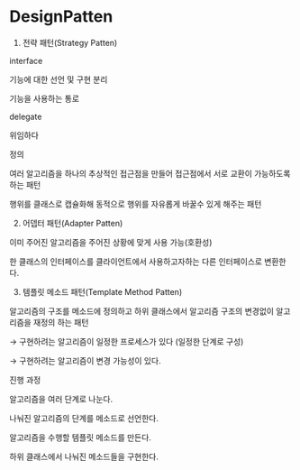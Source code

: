 # DesignPatten

1. 전략 패턴(Strategy Patten)

interface

 기능에 대한 선언 및 구현 분리

기능을 사용하는 통로

delegate

위임하다

정의

여러 알고리즘을 하나의 추상적인 접근점을 만들어 접근점에서 서로 교환이 가능하도록 하는 패턴

행위를 클래스로 캡슐화해 동적으로 행위를 자유롭게 바꿀수 있게 해주는 패턴

2. 어뎁터 패턴(Adapter Patten)

이미 주어진 알고리즘을 주어진 상황에 맞게 사용 가능(호환성)

한 클래스의 인터페이스를 클라이언트에서 사용하고자하는 다른 인터페이스로 변환한다.

3. 템플릿 메소드 패턴(Template Method Patten)

알고리즘의 구조를 메소드에 정의하고 하위 클래스에서 알고리즘 구조의 변경없이 알고리즘을 재정의 하는 패턴

→ 구현하려는 알고리즘이 일정한 프로세스가 있다 (일정한 단계로 구성)

→ 구현하려는 알고리즘이 변경 가능성이 있다.

진행 과정

알고리즘을 여러 단계로 나눈다.

나눠진 알고리즘의 단계를 메소드로 선언한다.

알고리즘을 수행할 템플릿 메소드를 만든다.

하위 클래스에서 나눠진 메소드들을 구현한다.


